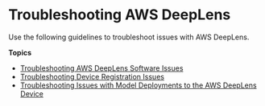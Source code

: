 # Troubleshooting AWS DeepLens<a name="troubleshooting-guide"></a>

Use the following guidelines to troubleshoot issues with AWS DeepLens\. 

**Topics**
+ [Troubleshooting AWS DeepLens Software Issues](troubleshooting-device-software.md)
+ [Troubleshooting Device Registration Issues](troubleshooting-device-registration.md)
+ [Troubleshooting Issues with Model Deployments to the AWS DeepLens Device](troubleshooting-model-deployment.md)
